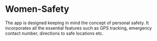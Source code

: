 # Women-Safety
The app is designed keeping in mind the concept of personal safety. It incorporates all the essential features such as GPS tracking, emergency contact number, directions to safe locations etc.
